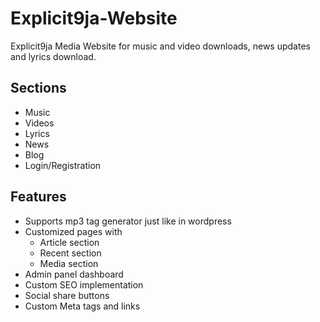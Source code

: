 # Explicit9ja-Website

Explicit9ja Media Website for music and video downloads, news updates and lyrics download.

## Sections

- Music
- Videos
- Lyrics
- News
- Blog
- Login/Registration

## Features

- Supports mp3 tag generator just like in wordpress
- Customized pages with 
  - Article section
  - Recent section
  - Media section
 - Admin panel dashboard
 - Custom SEO implementation
 - Social share buttons
 - Custom Meta tags and links
  
